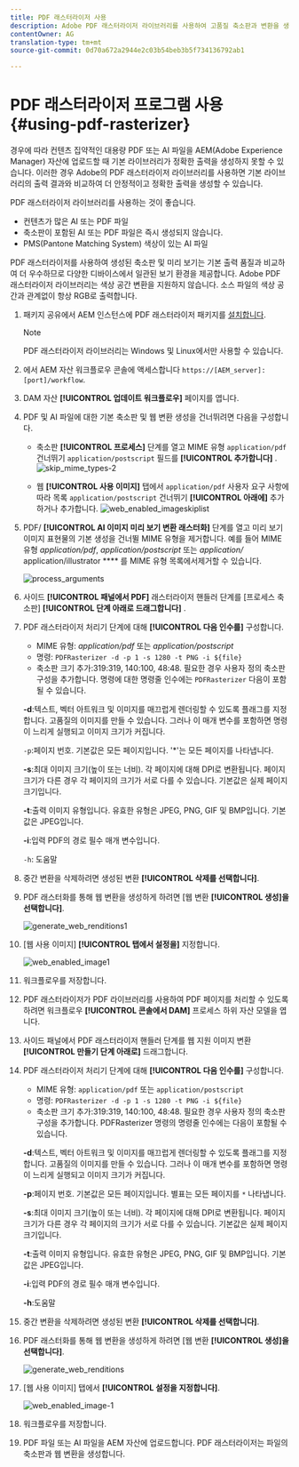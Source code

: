 ```yaml
---
title: PDF 래스터라이저 사용
description: Adobe PDF 래스터라이저 라이브러리를 사용하여 고품질 축소판과 변환을 생성할 수 있습니다.
contentOwner: AG
translation-type: tm+mt
source-git-commit: 0d70a672a2944e2c03b54beb3b5f734136792ab1

---
```



# PDF 래스터라이저 프로그램 사용 {#using-pdf-rasterizer}

경우에 따라 컨텐츠 집약적인 대용량 PDF 또는 AI 파일을 AEM(Adobe Experience Manager) 자산에 업로드할 때 기본 라이브러리가 정확한 출력을 생성하지 못할 수 있습니다. 이러한 경우 Adobe의 PDF 래스터라이저 라이브러리를 사용하면 기본 라이브러리의 출력 결과와 비교하여 더 안정적이고 정확한 출력을 생성할 수 있습니다.

PDF 래스터라이저 라이브러리를 사용하는 것이 좋습니다.

* 컨텐츠가 많은 AI 또는 PDF 파일
* 축소판이 포함된 AI 또는 PDF 파일은 즉시 생성되지 않습니다.
* PMS(Pantone Matching System) 색상이 있는 AI 파일

PDF 래스터라이저를 사용하여 생성된 축소판 및 미리 보기는 기본 출력 품질과 비교하여 더 우수하므로 다양한 디바이스에서 일관된 보기 환경을 제공합니다. Adobe PDF 래스터라이저 라이브러리는 색상 공간 변환을 지원하지 않습니다. 소스 파일의 색상 공간과 관계없이 항상 RGB로 출력합니다.

1. 패키지 공유에서 AEM 인스턴스에 PDF 래스터라이저 패키지를 [설치합니다](https://www.adobeaemcloud.com/content/marketplace/marketplaceProxy.html?packagePath=/content/companies/public/adobe/packages/cq640/product/assets/aem-assets-pdf-rasterizer-pkg).

   >[!NOTE]
   >
   >PDF 래스터라이저 라이브러리는 Windows 및 Linux에서만 사용할 수 있습니다.

1. 에서 AEM 자산 워크플로우 콘솔에 액세스합니다 `https://[AEM_server]:[port]/workflow`.
1. DAM 자산 **[!UICONTROL 업데이트 워크플로우]** 페이지를 엽니다.
1. PDF 및 AI 파일에 대한 기본 축소판 및 웹 변환 생성을 건너뛰려면 다음을 구성합니다.

   * 축소판 **[!UICONTROL 프로세스]** 단계를 열고 MIME 유형 `application/pdf` 건너뛰기 `application/postscript` 필드를 **[!UICONTROL 추가합니다]** .
   ![skip_mime_types-2](assets/skip_mime_types-2.png)

   * 웹 **[!UICONTROL 사용 이미지]** 탭에서 `application/pdf` 사용자 요구 사항에 따라 목록 `application/postscript` 건너뛰기 **[!UICONTROL 아래에]** 추가하거나 추가합니다.
   ![web_enabled_imageskiplist](assets/web_enabled_imageskiplist.png)

1. PDF/ **[!UICONTROL AI 이미지 미리 보기 변환 래스터화]** 단계를 열고 미리 보기 이미지 표현물의 기본 생성을 건너뛸 MIME 유형을 제거합니다. 예를 들어 MIME 유형 *application/pdf*, *application/postscript* 또는 *application/* application/illustrator **** 를 MIME 유형 목록에서제거할 수 있습니다.

   ![process_arguments](assets/process_arguments.png)

1. 사이드 **[!UICONTROL 패널에서 PDF]** 래스터라이저 핸들러 단계를 [프로세스 축소판] **[!UICONTROL 단계 아래로 드래그합니다]** .
1. PDF 래스터라이저 처리기 단계에 대해 **[!UICONTROL 다음 인수를]** 구성합니다.

   * MIME 유형: *application/pdf* 또는 *application/postscript*
   * 명령: `PDFRasterizer -d -p 1 -s 1280 -t PNG -i ${file}`
   * 축소판 크기 추가:319:319, 140:100, 48:48. 필요한 경우 사용자 정의 축소판 구성을 추가합니다.
   명령에 대한 명령줄 인수에는 `PDFRasterizer` 다음이 포함될 수 있습니다.

   **-d**:텍스트, 벡터 아트워크 및 이미지를 매끄럽게 렌더링할 수 있도록 플래그를 지정합니다. 고품질의 이미지를 만들 수 있습니다. 그러나 이 매개 변수를 포함하면 명령이 느리게 실행되고 이미지 크기가 커집니다.

   `-p`:페이지 번호. 기본값은 모든 페이지입니다. &#39;*&#39;는 모든 페이지를 나타냅니다.

   **-s**:최대 이미지 크기(높이 또는 너비). 각 페이지에 대해 DPI로 변환됩니다. 페이지 크기가 다른 경우 각 페이지의 크기가 서로 다를 수 있습니다. 기본값은 실제 페이지 크기입니다.

   **-t**:출력 이미지 유형입니다. 유효한 유형은 JPEG, PNG, GIF 및 BMP입니다. 기본값은 JPEG입니다.

   **-i**:입력 PDF의 경로 필수 매개 변수입니다.

   `-h`: 도움말

1. 중간 변환을 삭제하려면 생성된 변환 **[!UICONTROL 삭제를 선택합니다]**.
1. PDF 래스터화를 통해 웹 변환을 생성하게 하려면 [웹 변환 **[!UICONTROL 생성]을 선택합니다]**.

   ![generate_web_renditions1](assets/generate_web_renditions1.png)

1. [웹 사용 이미지] **[!UICONTROL 탭에서 설정을]** 지정합니다.

   ![web_enabled_image1](assets/web_enabled_image1.png)

1. 워크플로우를 저장합니다.
1. PDF 래스터라이저가 PDF 라이브러리를 사용하여 PDF 페이지를 처리할 수 있도록 하려면 워크플로우 **[!UICONTROL 콘솔에서 DAM]** 프로세스 하위 자산 모델을 엽니다.
1. 사이드 패널에서 PDF 래스터라이저 핸들러 단계를 웹 지원 이미지 변환 **[!UICONTROL 만들기 단계 아래로]** 드래그합니다.
1. PDF 래스터라이저 처리기 단계에 대해 **[!UICONTROL 다음 인수를]** 구성합니다.

   * MIME 유형: `application/pdf` 또는 `application/postscript`
   * 명령: `PDFRasterizer -d -p 1 -s 1280 -t PNG -i ${file}`
   * 축소판 크기 추가:319:319, 140:100, 48:48. 필요한 경우 사용자 정의 축소판 구성을 추가합니다.
   PDFRasterizer 명령의 명령줄 인수에는 다음이 포함될 수 있습니다.

   **-d**:텍스트, 벡터 아트워크 및 이미지를 매끄럽게 렌더링할 수 있도록 플래그를 지정합니다. 고품질의 이미지를 만들 수 있습니다. 그러나 이 매개 변수를 포함하면 명령이 느리게 실행되고 이미지 크기가 커집니다.

   **-p**:페이지 번호. 기본값은 모든 페이지입니다. 별표는 모든 페이지를 `*` 나타냅니다.

   **-s**:최대 이미지 크기(높이 또는 너비). 각 페이지에 대해 DPI로 변환됩니다. 페이지 크기가 다른 경우 각 페이지의 크기가 서로 다를 수 있습니다. 기본값은 실제 페이지 크기입니다.

   **-t**:출력 이미지 유형입니다. 유효한 유형은 JPEG, PNG, GIF 및 BMP입니다. 기본값은 JPEG입니다.

   **-i**:입력 PDF의 경로 필수 매개 변수입니다.

   **-h**:도움말

1. 중간 변환을 삭제하려면 생성된 변환 **[!UICONTROL 삭제를 선택합니다]**.
1. PDF 래스터화를 통해 웹 변환을 생성하게 하려면 [웹 변환 **[!UICONTROL 생성]을 선택합니다]**.

   ![generate_web_renditions](assets/generate_web_renditions.png)

1. [웹 사용 이미지] 탭에서 **[!UICONTROL 설정을 지정합니다]**.

   ![web_enabled_image-1](assets/web_enabled_image-1.png)

1. 워크플로우를 저장합니다.
1. PDF 파일 또는 AI 파일을 AEM 자산에 업로드합니다. PDF 래스터라이저는 파일의 축소판과 웹 변환을 생성합니다.
